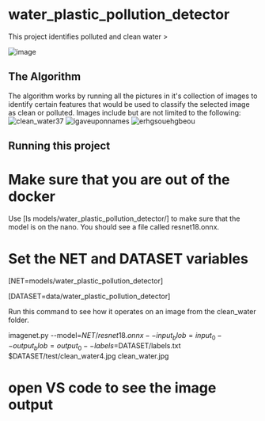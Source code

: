 # water_plastic_pollution_detector

 This project identifies polluted and clean water > 

![image](https://github.com/user-attachments/assets/c402dd72-e17a-44fd-9ef6-6dbe91687b66)



## The Algorithm

 
The algorithm works by running all the pictures in it's collection of images to identify certain features that would be used to classify the selected image as clean or polluted. Images include but are not limited to the following:
![clean_water37](https://github.com/user-attachments/assets/ff7a2321-b977-4c0d-919b-c7f108e26965)
![igaveuponnames](https://github.com/user-attachments/assets/40d0cabf-c700-47ab-af32-41bc20b7c0d0)
![erhgsouehgbeou](https://github.com/user-attachments/assets/0f23d25d-a52f-4f54-a5bf-d24742ec272f)


## Running this project

  # Make sure that you are out of the docker
  Use [ls models/water_plastic_pollution_detector/] to make sure that the model is on the nano. You should see a file called resnet18.onnx.
  # Set the NET and DATASET variables
  
[NET=models/water_plastic_pollution_detector]

[DATASET=data/water_plastic_pollution_detector]

Run this command to see how it operates on an image from the clean_water folder.

imagenet.py --model=$NET/resnet18.onnx --input_blob=input_0 --output_blob=output_0 --labels=$DATASET/labels.txt $DATASET/test/clean_water4.jpg clean_water.jpg

# open VS code to see the image output

